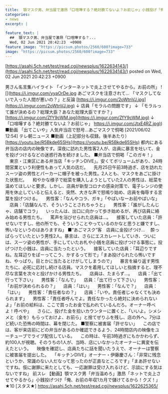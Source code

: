 ```yaml
---
title:  顎マスク男、弁当屋で激昂「口喧嘩する？絶対勝てないよ？お前じゃ」小銭投げ「俺お前の年収1カ月で儲けてるから！クズ！」★11  
categories:
- news
excerpt: |
  
feature_text: |
  ##  顎マスク男、弁当屋で激昂「口喧嘩する？...
  Wed, 02 Jun 2021 20:42:23  +0900
feature_image: "https://picsum.photos/2560/600?image=733"
image: "https://picsum.photos/2560/600?image=733"
---
```


[https://asahi.5ch.net/test/read.cgi/newsplus/1622634143/](https://asahi.5ch.net/test/read.cgi/newsplus/1622634143/)
posted on Wed, 02 Jun 2021 20:42:23  +0900

<!--more-->

男さん名言集ハイライト 「インターネットで炎上させてやるから。お前の所」 ![](https://i.imgur.com/yyaOrDe.jpg あごマスクを注意されて… 「マスクしてないで入った人間が悪いの？」と反論 [https://i.imgur.com/2oWtnVJ.jpg](https://i.imgur.com/2oWtnVJ.jpg) ↓ 店員「モラルの問題です」 ↓ 「モラルって誰が決めるの？総理大臣？あなた総理大臣ですか？」 [https://i.imgur.com/ZfY9cWM.jpg](https://i.imgur.com/ZfY9cWM.jpg) ↓ 「口喧嘩する？絶対勝てないよ？お前じゃ」 [https://i.imgur.com/JtxE4RZ.jpg)](https://i.imgur.com/JtxE4RZ.jpg)) ■動画 「出てこいや」人気弁当店で怒号…あごマスクで恫喝 [2021/06/02 12:54] テレ朝ニュース ■動画（上記部分も収録。後半あたり） [https://youtu.be/R5Bkde65SHs](https://youtu.be/R5Bkde65SHs) 都内にある弁当店の店内の映像です。深夜に訪れた男性客2人が、店員に暴言を吐いて、金を投げつけるなどの迷惑行為を続けました。 ■弁当店で恫喝「このガキ！」 　東京・江東区にある弁当店「キッチンDIVE」。安くてボリュームがあり、24時間営業という利便性もあって人気の店だ。 　先月25日午前3時過ぎ、店を訪れたスーツ姿の男性とパーカーに帽子を被った男性。2人とも、マスクをあごに掛けた状態だ。 　和やかな様子で総菜を購入しようとしていた2人の男性は、総菜を温めてほしいと要求。しかし、店員が新型コロナの感染対策で、電子レンジの使用を休止していると伝えると、突然、大きな声で怒鳴り始め、店員を侮辱する言葉を投げつける。 　男性客：「なんやコラ、ガキ」「やばいなーお前やばいな」 　店員：「店舗なんで、そういうことされちゃうと」 　男性客：「誰がしたんじゃ、店舗でコラ」 　いったんは、出口に向かって歩き始めるが、再び店員に絡み始める男性たち。 　罵声を浴びせられた店員は…。 　接客していた店員：「許せないですし、他の所でも、そういうことやっているのかなと思うと嫌ですし、怖いなというのはありますね」 ■“あごマスク”客　店員に金投げつけ… 　酔っぱらっていたという男性2人。暴言は、さらにエスカレートしていき、ついには、スーツ姿の男性が、手にしていたお札や小銭を店員に投げつける事態に。投げつけた小銭は、店員に当たったという。 　接客していた店員：「耳辺りですね。左耳辺りをぱーってこう、かするって形で」「まあ投げられたら怖いですね、やっぱり。目とかに当たるとけがしてしまうので」 　暴言を繰り返す男性たちに、必死に応対し続ける店員。マスクを着用してほしいと指摘すると、理不尽な言葉を次々と投げかける男性たち。 　店員は、たまらず…。 　店員：「出て行って下さい」 　男性客：「なんで」 　店員：「出て行って下さい」 　男性客：「お前が決められるの？」 　店員：「はい」 　男性客：「なんで？」 　店員：「はい」 　男性客：「責任者なの？」 　店員：「いや。責任者じゃなくても決められます」 　男性客：「責任者呼んでよ。責任なかったら絶対に決められないよ」「お前の給料は、ここで買ったお金で払われているんだろ。オーナー呼べよ！呼べや」 　さらに、投げた金を拾いカウンターに置くと、「いいよ。シメシメと（金を）もらっておけよ、お前ら」と捨てぜりふを残し、店の外へ。7分ほど続いた恐怖の時間は、幕を閉じた。 ■警察に被害届「許せない」 　この店では、客が来店前にどの弁当があるのか確認できるよう、24時間店内の映像をユーチューブでライブ配信している。 　この時は、午前3時過ぎにもかかわらず、約100人が視聴。そのうちの1人が、当時、店にいなかったオーナーに異変を伝えたという。 　映像を確認し、店員たちに話を聞いたうえで、オーナーは警察に被害届を提出した。 　「キッチンDIVE」オーナー・伊藤慶さん：「非常に残念というか、常識のない人だなって思ったのが正直なところです」「まあ許せないですね。仮に謝罪に来たとしても、一応謝罪は受け入れるけど、示談にする気はないですね」 前スレ 【動画】顎マスク男「弁当温めろ」激昂「ネットで炎上させてやるから」小銭投げつけ「俺、お前の年収1カ月で儲けてるから！クズ！」★10 [スタス★] https://asahi.5ch.net/test/read.cgi/newsplus/1622625365/
